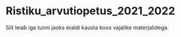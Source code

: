 # Ristiku_arvutiopetus_2021_2022
Siit leiab iga tunni jaoks eraldi kausta koos vajalike materjalidega.
